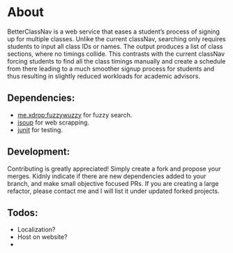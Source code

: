 # About
BetterClassNav is a web service that eases a student’s process of signing up for multiple
classes. Unlike the current classNav, searching only requires students to input all class IDs or
names. The output produces a list of class sections, where no timings collide. This contrasts
with the current classNav forcing students to find all the class timings manually and create a
schedule from there leading to a much smoother signup process for students and thus resulting
in slightly reduced workloads for academic advisors.


## Dependencies:
- [me.xdrop:fuzzywuzzy](https://github.com/xdrop/fuzzywuzzy) for fuzzy search.
- [jsoup](https://jsoup.org/) for web scrapping.
- [junit](https://github.com/junit-team/junit5) for testing.

## Development:
Contributing is greatly appreciated! Simply create a fork and propose your merges. Kidnly indicate if there are new dependencies added to your branch, 
and make small objective focused PRs. 
If you are creating a large refactor, please contact me and I will list it under updated forked projects. 

## Todos: 
- Localization?
- Host on website?
- 
